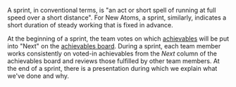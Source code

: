 A sprint, in conventional terms, is "an act or short spell of running at full speed over a short distance". For New Atoms, a sprint, similarly, indicates a short duration of steady working that is fixed in advance.

At the beginning of a sprint, the team votes on which [achievables](achievable.md) will be put into "Next" on the [achievables board](../board-guide/readme.md). During a sprint, each team member works consistently on voted-in achievables from the *Next* column of the achievables board and reviews those fulfilled by other team members. At the end of a sprint, there is a presentation during which we explain what we've done and why.
